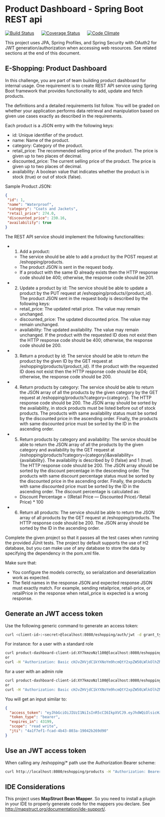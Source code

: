# Product Dashboard - Spring Boot REST api

[![Build Status](https://travis-ci.org/fabri1983/product_dashboard.svg?branch=master)](https://travis-ci.org/fabri1983/product_dashboard?branch=master)
&nbsp;&nbsp;&nbsp;&nbsp;
[![Coverage Status](https://coveralls.io/repos/github/fabri1983/product_dashboard/badge.svg)](https://coveralls.io/github/fabri1983/product_dashboard?branch=master)
&nbsp;&nbsp;&nbsp;&nbsp;
[![Code Climate](https://codeclimate.com/github/fabri1983/product_dashboard/badges/gpa.svg)](https://codeclimate.com/github/fabri1983/product_dashboard)


This project uses JPA, Spring Profiles, and Spring Security with OAuth2 for JWT generation/authorization when accessing web resources. 
See related sections at the end of this document.

 
## E-Shopping: Product Dashboard

In this challenge, you are part of team building product dashboard for internal usage. 
One requirement is to create REST API service using Spring Boot framework that provides functionality to add, update and fetch products.

The definitions and a detailed requirements list follow. 
You will be graded on whether your application performs data retrieval and manipulation based on given use cases exactly as described in the requirements.

Each product is a JSON entry with the following keys:

- id: Unique identifier of the product.
- name: Name of the product.
- category: Category of the product.
- retail_price: The recommended selling price of the product. The price is given up to two places of decimal.
- discounted_price: The current selling price of the product. The price is given up to two places of decimal.
- availability: A boolean value that indicates whether the product is in stock (true) or out of stock (false).
 
 Sample Product JSON:
 ```json
{
  "id": 1,
  "name": "Waterproof",
  "category": "Coats and Jackets",
  "retail_price": 274.0,
  "discounted_price": 230.16,
  "availability": true
}
 ```

The REST API service should implement the following functionalities:
 
- 1. Add a product: 
	- The service should be able to add a product by the POST request at /eshopping/products. 
	- The product JSON is sent in the request body. 
	- If a product with the same ID already exists then the HTTP response code should be 400; otherwise, the response code should be 201.

- 2. Update a product by id: 
The service should be able to update a product by the PUT request at /eshopping/products/{product_id}. 
The product JSON sent in the request body is described by the following keys:
	- retail_price: The updated retail price. The value may remain unchanged.
	- discounted_price: The updated discounted price. The value may remain unchanged.
	- availability: The updated availability. The value may remain unchanged.
If the product with the requested ID does not exist then the HTTP response code should be 400; otherwise, the response code should be 200.

- 3. Return a product by id: 
The service should be able to return the product by the given ID by the GET request at /eshopping/products/{product_id}. 
If the product with the requested ID does not exist then the HTTP response code should be 404; otherwise, the response code should be 200.

- 4. Return products by category: 
The service should be able to return the JSON array of all the products by the given category by the GET request at /eshopping/products?category={category}. 
The HTTP response code should be 200. The JSON array should be sorted by the availability, in stock products must be listed before out of stock products. 
The products with same availability status must be sorted by the discounted price in the ascending order. 
Finally, the products with same discounted price must be sorted by the ID in the ascending order.


- 5. Return products by category and availability: 
The service should be able to return the JSON array of all the products by the given category and availability by the GET request 
at /eshopping/products?category={category}&availability={availability}. 
The availability is described by 0 (false) and 1 (true). 
The HTTP response code should be 200. 
The JSON array should be sorted by the discount percentage in the descending order. 
The products with same discount percentage status must be sorted by the discounted price in the ascending order. 
Finally, the products with same discounted price must be sorted by the ID in the ascending order.
The discount percentage is calculated as:
	- Discount Percentage = ((Retail Price — Discounted Price) ⁄ Retail Price) * 100

- 6. Return all products: 
The service should be able to return the JSON array of all products by the GET request at /eshopping/products. 
The HTTP response code should be 200. The JSON array should be sorted by the ID in the ascending order.



Complete the given project so that it passes all the test cases when running the provided JUnit tests. 
The project by default supports the use of H2 database, but you can make use of any database to store the data by specifying the dependency in the pom.xml file. 

Make sure that:
- You configure the models correctly, so serialization and deserialization work as expected.
- The field names in the response JSON and expected response JSON must exactly match. 
For example, sending retailprice, retail-price, or retailPrice in the response when retail_price is expected is a wrong response. 


## Generate an JWT access token
Use the following generic command to generate an access token:
```bash
curl <client-id>:<secret>@localhost:8080/eshopping/auth/jwt -d grant_type=password -d username=<username> -d password=<plain-text-pass>
```
For instance:
for a user with a standard role
```bash
curl product-dashboard-client-id:XY7kmzoNzl100@localhost:8080/eshopping/auth/jwt -d grant_type=password -d username=jane.diaz -d password=abc123456
or
curl -H "Authorization: Basic cHJvZHVjdC1kYXNoYm9hcmQtY2xpZW50LWlkOlhZN2ttem9OemwxMDA=" http://localhost:8080/eshopping/auth/jwt -d grant_type=password -d username=jane.diaz -d password=abc123456
```
for a user with an admin role
```bash
curl product-dashboard-client-id:XY7kmzoNzl100@localhost:8080/eshopping/auth/jwt -d grant_type=password -d username=super.admin -d password=passw0rd$1
or
curl -H "Authorization: Basic cHJvZHVjdC1kYXNoYm9hcmQtY2xpZW50LWlkOlhZN2ttem9OemwxMDA=" http://localhost:8080/eshopping/auth/jwt -d grant_type=password -d username=super.admin -d password=passw0rd$1
```
You will get an input similar to:
```json
{
  "access_token": "eyJhbGciOiJIUzI1NiIsInR5cCI6IkpXVCJ9.eyJhdWQiOlsicHJvZHVjdC1kYXNoYm9hcmQtcmVzb3VyY2UtaWQiXSwidXNlcl9uYW1lIjoiamFuZS5kaWF6Iiwic2NvcGUiOlsicmVhZCIsIndyaXRlIl0sImV4cCI6MTU2NTE0OTQ0OCwiYXV0aG9yaXRpZXMiOlsiU1RBTkRBUkQiXSwianRpIjoiNGExZjdlZjEtZmNhZC00YjQzLTgwM2EtMTkwNDJiMjY5ZDkwIiwiY2xpZW50X2lkIjoicHJvZHVjdC1kYXNoYm9hcmQtY2xpZW50LWlkIn0.RdEp_yqQ1115sVYzxDg1QkhzL7Gx30XekMVj2bfmj70",
  "token_type": "bearer",
  "expires_in": 43199,
  "scope": "read write",
  "jti": "4a1f7ef1-fcad-4b43-803a-19042b269d90"
}
```


## Use an JWT access token
When calling any /eshopping/* path use the Authorization Bearer scheme:
```bash
curl http://localhost:8080/eshopping/products -H "Authorization: Bearer eyJhbGciOiJIUzI1NiIsInR5cCI6IkpXVCJ9.eyJhdWQiOlsicHJvZHVjdC1kYXNoYm9hcmQtcmVzb3VyY2UtaWQiXSwidXNlcl9uYW1lIjoiamFuZS5kaWF6Iiwic2NvcGUiOlsicmVhZCIsIndyaXRlIl0sImV4cCI6MTU2NTE0OTQ0OCwiYXV0aG9yaXRpZXMiOlsiU1RBTkRBUkQiXSwianRpIjoiNGExZjdlZjEtZmNhZC00YjQzLTgwM2EtMTkwNDJiMjY5ZDkwIiwiY2xpZW50X2lkIjoicHJvZHVjdC1kYXNoYm9hcmQtY2xpZW50LWlkIn0.RdEp_yqQ1115sVYzxDg1QkhzL7Gx30XekMVj2bfmj70"
```


## IDE Considerations
This project uses **MapStruct Bean Mapper**. So you need to install a plugin in your IDE to properly generate code for the mappers you declare.
See http://mapstruct.org/documentation/ide-support/.
